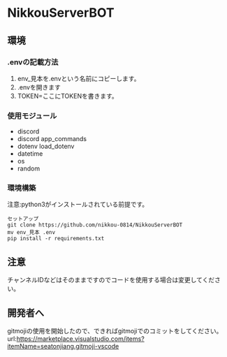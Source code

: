 # NikkouServerBOT
## 環境
### .envの記載方法
1. env_見本を.envという名前にコピーします。
2. .envを開きます
3. TOKEN=ここにTOKENを書きます。
### 使用モジュール
- discord
- discord app_commands
- dotenv load_dotenv
- datetime
- os
- random
### 環境構築
注意:python3がインストールされている前提です。
```
セットアップ
git clone https://github.com/nikkou-0814/NikkouServerBOT
mv env_見本 .env
pip install -r requirements.txt
```
## 注意
チャンネルIDなどはそのままですのでコードを使用する場合は変更してください。
## 開発者へ
gitmojiの使用を開始したので、できればgitmojiでのコミットをしてください。
url:https://marketplace.visualstudio.com/items?itemName=seatonjiang.gitmoji-vscode
